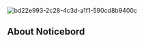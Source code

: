 ![bd22e993-2c28-4c3d-a1f1-590cd8b9400c](https://user-images.githubusercontent.com/26766955/159753204-4eb2c767-ba74-461a-9e7e-3098e281e77c.png)

## About Noticebord
